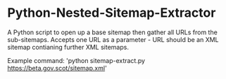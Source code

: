 # Python-Nested-Sitemap-Extractor
A Python script to open up a base sitemap then gather all URLs from the sub-sitemaps. Accepts one URL as a parameter - URL should be an XML sitemap contianing further XML sitemaps.

Example command: 
'python sitemap-extract.py https://beta.gov.scot/sitemap.xml'
